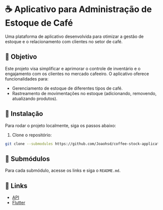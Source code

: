 # ☕ Aplicativo para Administração de Estoque de Café

Uma plataforma de aplicativo desenvolvida para otimizar a gestão de estoque e o relacionamento com clientes no setor de café.

## 🎯 Objetivo

Este projeto visa simplificar e aprimorar o controle de inventário e o engajamento com os clientes no mercado cafeeiro. O aplicativo oferece funcionalidades para:

- Gerenciamento de estoque de diferentes tipos de café.
- Rastreamento de movimentações no estoque (adicionando, removendo, atualizando produtos).

## 🚀 Instalação

Para rodar o projeto localmente, siga os passos abaixo:

1. Clone o repositório:
```bash
git clone --submodules https://github.com/Joaohsd/coffee-stock-application
```

## 🔗 Submódulos

Para cada submódulo, acesse os links e siga o `README.md`.

## 🔗 Links

- [API](https://github.com/Joaohsd/coffee-stock-api)
- [Flutter](https://github.com/PedroPereiraGuimaraes/coffee-stock-application-frontend)
  
